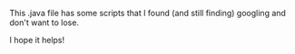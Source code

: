 This .java file has some scripts that I found (and still finding) googling and don't want to lose.

I hope it helps!

